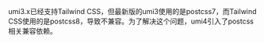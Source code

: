 umi3.x已经支持Tailwind CSS，但最新版的umi3使用的是postcss7，而Tailwind CSS使用的是postcss8，导致不兼容。为了解决这个问题，umi4引入了postcss相关兼容依赖。
